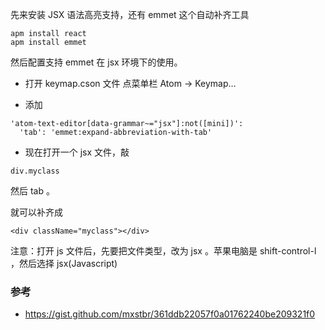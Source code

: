 
先来安装 JSX 语法高亮支持，还有 emmet 这个自动补齐工具
```
apm install react
apm install emmet
```
然后配置支持 emmet 在 jsx 环境下的使用。

* 打开 keymap.cson 文件
  点菜单栏 Atom -> Keymap…

* 添加
```
'atom-text-editor[data-grammar~="jsx"]:not([mini])':
  'tab': 'emmet:expand-abbreviation-with-tab'
```
* 现在打开一个 jsx 文件，敲
```
div.myclass
```
然后 tab 。

就可以补齐成
```
<div className="myclass"></div>
```
注意：打开 js 文件后，先要把文件类型，改为 jsx 。苹果电脑是 shift-control-l ，然后选择 jsx(Javascript)

### 参考

- https://gist.github.com/mxstbr/361ddb22057f0a01762240be209321f0
